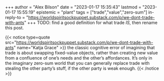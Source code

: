 +++
author = "Alex Bilson"
date = "2023-01-17 15:35:43"
lastmod = "2023-01-17 15:55:19"
epistemic = "plant"
tags = ["trade","value","zero-sum"]
in-reply-to = "https://worldspiritsockpuppet.substack.com/p/we-dont-trade-with-ants"
+++
TODO: find a good definition for what trade *IS*, then rename this post.

{{< notice type=quote src="https://worldspiritsockpuppet.substack.com/p/we-dont-trade-with-ants" name="Katja Grace" >}}
the classic cognitive error of imagining that trade is about swapping fixed-value objects, rather than creating new value from a confluence of one’s needs and the other’s affordances. It’s only in the imaginary zero-sum world that you can generally replace trade with stealing the other party’s stuff, if the other party is weak enough.
{{< /notice >}}
